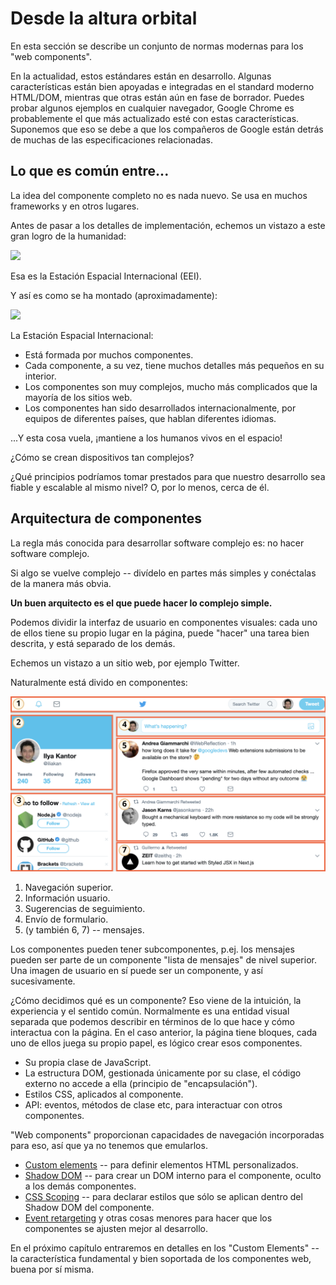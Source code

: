 # Desde la altura orbital

En esta sección se describe un conjunto de normas modernas para los "web components".

En la actualidad, estos estándares están en desarrollo. Algunas características están bien apoyadas e integradas en el standard moderno HTML/DOM, mientras que otras están aún en fase de borrador. Puedes probar algunos ejemplos en cualquier navegador, Google Chrome es probablemente el que más actualizado esté con estas características. Suponemos que eso se debe a que los compañeros de Google están detrás de muchas de las especificaciones relacionadas.

## Lo que es común entre...

La idea del componente completo no es nada nuevo. Se usa en muchos frameworks y en otros lugares.

Antes de pasar a los detalles de implementación, echemos un vistazo a este gran logro de la humanidad:

![](satellite.jpg)

Esa es la Estación Espacial Internacional (EEI).

Y así es como se ha montado (aproximadamente):

![](satellite-expanded.jpg)

La Estación Espacial Internacional:
- Está formada por muchos componentes.
- Cada componente, a su vez, tiene muchos detalles más pequeños en su interior.
- Los componentes son muy complejos, mucho más complicados que la mayoría de los sitios web.
- Los componentes han sido desarrollados internacionalmente, por equipos de diferentes países, que hablan diferentes idiomas.

...Y esta cosa vuela, ¡mantiene a los humanos vivos en el espacio!

¿Cómo se crean dispositivos tan complejos?

¿Qué principios podríamos tomar prestados para que nuestro desarrollo sea fiable y escalable al mismo nivel? O, por lo menos, cerca de él.

## Arquitectura de componentes

La regla más conocida para desarrollar software complejo es: no hacer software complejo.

Si algo se vuelve complejo -- divídelo en partes más simples y conéctalas de la manera más obvia.

**Un buen arquitecto es el que puede hacer lo complejo simple.**

Podemos dividir la interfaz de usuario en componentes visuales: cada uno de ellos tiene su propio lugar en la página, puede "hacer" una tarea bien descrita, y está separado de los demás.

Echemos un vistazo a un sitio web, por ejemplo Twitter.

Naturalmente está divido en componentes:

![](web-components-twitter.svg)

1. Navegación superior.
2. Información usuario.
3. Sugerencias de seguimiento.
4. Envío de formulario.
5. (y también 6, 7) -- mensajes.

Los componentes pueden tener subcomponentes, p.ej. los mensajes pueden ser parte de un componente "lista de mensajes" de nivel superior. Una imagen de usuario en sí puede ser un componente, y así sucesivamente.

¿Cómo decidimos qué es un componente? Eso viene de la intuición, la experiencia y el sentido común. Normalmente es una entidad visual separada que podemos describir en términos de lo que hace y cómo interactua con la página. En el caso anterior, la página tiene bloques, cada uno de ellos juega su propio papel, es lógico crear esos componentes.

- Su propia clase de JavaScript.
- La estructura DOM, gestionada únicamente por su clase, el código externo no accede a ella (principio de  "encapsulación").
- Estilos CSS, aplicados al componente.
- API: eventos, métodos de clase etc, para interactuar con otros componentes.


"Web components" proporcionan capacidades de navegación incorporadas para eso, así que ya no tenemos que emularlos.

- [Custom elements](https://html.spec.whatwg.org/multipage/custom-elements.html#custom-elements) -- para definir elementos HTML personalizados.
- [Shadow DOM](https://dom.spec.whatwg.org/#shadow-trees) -- para crear un DOM interno para el componente, oculto a los demás componentes.
- [CSS Scoping](https://drafts.csswg.org/css-scoping/) -- para declarar estilos que sólo se aplican dentro del Shadow DOM del componente.
- [Event retargeting](https://dom.spec.whatwg.org/#retarget) y otras cosas menores para hacer que los componentes se ajusten mejor al desarrollo.

En el próximo capítulo entraremos en detalles en los "Custom Elements" -- la característica fundamental y bien soportada de los componentes web, buena por sí misma.
